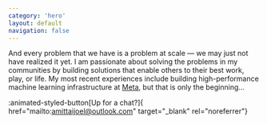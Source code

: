 ```yaml
---
category: 'hero'
layout: default
navigation: false
---
```


And every problem that we have is a problem at scale &mdash;
we may just not have realized it yet.
I am passionate about solving the problems in my communities
by building solutions that enable others to their best work, play, or life.
My most recent experiences include building high-performance
machine learning infrastructure at [Meta][meta],
but that is only the beginning...

:animated-styled-button[Up for a chat?]{
  href="mailto:amittaijoel@outlook.com"
  target="_blank"
  rel="noreferrer"}


[dartmouth]:  https://home.dartmouth.edu/
[kenya]:      https://www.bbc.com/news/world-africa-13681341
[starehe]:    https://www.stareheboyscentre.ac.ke/sbc/
[yc]:         https://www.startupschool.org/
[cmu]:        https://www.cs.cmu.edu/
[meta]:       https://engineering.fb.com/
